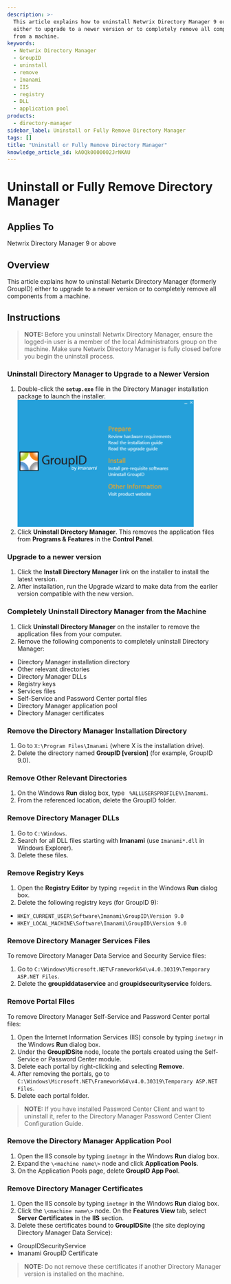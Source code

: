```yaml
---
description: >-
  This article explains how to uninstall Netwrix Directory Manager 9 or above,
  either to upgrade to a newer version or to completely remove all components
  from a machine.
keywords:
  - Netwrix Directory Manager
  - GroupID
  - uninstall
  - remove
  - Imanami
  - IIS
  - registry
  - DLL
  - application pool
products:
  - directory-manager
sidebar_label: Uninstall or Fully Remove Directory Manager
tags: []
title: "Uninstall or Fully Remove Directory Manager"
knowledge_article_id: kA0Qk0000002JrNKAU
---
```


# Uninstall or Fully Remove Directory Manager

## Applies To

Netwrix Directory Manager 9 or above

## Overview

This article explains how to uninstall Netwrix Directory Manager (formerly GroupID) either to upgrade to a newer version or to completely remove all components from a machine.

## Instructions

> **NOTE:** Before you uninstall Netwrix Directory Manager, ensure the logged-in user is a member of the local Administrators group on the machine. Make sure Netwrix Directory Manager is fully closed before you begin the uninstall process.

### Uninstall Directory Manager to Upgrade to a Newer Version

1. Double-click the **`setup.exe`** file in the Directory Manager installation package to launch the installer.  
   ![Directory Manager installer main screen](images/ka0Qk000000EZIr_0EMQk00000BuNWf.png)
2. Click **Uninstall Directory Manager**. This removes the application files from **Programs & Features** in the **Control Panel**.

### Upgrade to a newer version

1. Click the **Install Directory Manager** link on the installer to install the latest version.  
2. After installation, run the Upgrade wizard to make data from the earlier version compatible with the new version.

### Completely Uninstall Directory Manager from the Machine

1. Click **Uninstall Directory Manager** on the installer to remove the application files from your computer.  
2. Remove the following components to completely uninstall Directory Manager:

- Directory Manager installation directory
- Other relevant directories
- Directory Manager DLLs
- Registry keys
- Services files
- Self-Service and Password Center portal files
- Directory Manager application pool
- Directory Manager certificates

### Remove the Directory Manager Installation Directory

1. Go to `X:\Program Files\Imanami` (where X is the installation drive).  
2. Delete the directory named **GroupID [version]** (for example, GroupID 9.0).

### Remove Other Relevant Directories

1. On the Windows **Run** dialog box, type ` %ALLUSERSPROFILE%\Imanami`.  
2. From the referenced location, delete the GroupID folder.

### Remove Directory Manager DLLs

1. Go to `C:\Windows`.  
2. Search for all DLL files starting with **Imanami** (use `Imanami*.dll` in Windows Explorer).  
3. Delete these files.

### Remove Registry Keys

1. Open the **Registry Editor** by typing `regedit` in the Windows **Run** dialog box.  
2. Delete the following registry keys (for GroupID 9):

- `HKEY_CURRENT_USER\Software\Imanami\GroupID\Version 9.0`
- `HKEY_LOCAL_MACHINE\Software\Imanami\GroupID\Version 9.0`

### Remove Directory Manager Services Files

To remove Directory Manager Data Service and Security Service files:

1. Go to `C:\Windows\Microsoft.NET\Framework64\v4.0.30319\Temporary ASP.NET Files`.  
2. Delete the **groupiddataservice** and **groupidsecurityservice** folders.

### Remove Portal Files

To remove Directory Manager Self-Service and Password Center portal files:

1. Open the Internet Information Services (IIS) console by typing `inetmgr` in the Windows **Run** dialog box.  
2. Under the **GroupIDSite** node, locate the portals created using the Self-Service or Password Center module.  
3. Delete each portal by right-clicking and selecting **Remove**.  
4. After removing the portals, go to `C:\Windows\Microsoft.NET\Framework64\v4.0.30319\Temporary ASP.NET Files`.  
5. Delete each portal folder.

> **NOTE:** If you have installed Password Center Client and want to uninstall it, refer to the Directory Manager Password Center Client Configuration Guide.

### Remove the Directory Manager Application Pool

1. Open the IIS console by typing `inetmgr` in the Windows **Run** dialog box.  
2. Expand the `\<machine name\>` node and click **Application Pools**.  
3. On the Application Pools page, delete **GroupID App Pool**.

### Remove Directory Manager Certificates

1. Open the IIS console by typing `inetmgr` in the Windows **Run** dialog box.  
2. Click the `\<machine name\>` node. On the **Features View** tab, select **Server Certificates** in the **IIS** section.  
3. Delete these certificates bound to **GroupIDSite** (the site deploying Directory Manager Data Service):

- GroupIDSecurityService
- Imanami GroupID Certificate

> **NOTE:** Do not remove these certificates if another Directory Manager version is installed on the machine.
